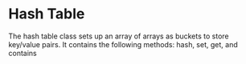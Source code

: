 # Hash Table
The hash table class sets up an array of arrays as buckets to store key/value pairs. It contains the following methods:
hash, set, get, and contains